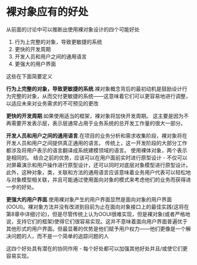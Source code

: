 # 裸对象应有的好处

从前面的讨论中可以推断出使用裸对象设计的四个可能好处

  1. 行为上完整的对象，导致更敏捷的系统
  2. 更快的开发周期
  3. 开发人员和用户之间的通用语言
  4. 更强大的用户界面

这些在下面简要定义  

**行为上完整的对象，导致更敏捷的系统**.裸对象概念背后的最初动机是鼓励设计行为完整的对象，从而交付更敏捷的系统——这意味着它们可以更容易地进行调整，以适应未来对业务需求的不可预见的更改  

**更快的开发周期**.如果使用适当的框架，裸对象将加快开发周期。 这主要是因为不再需要开发表示层，表示层通常占用于业务系统的总开发工作量的很大一部分。  

**开发人员和用户之间的通用语言**.在项目的业务分析和需求收集阶段，裸对象将在开发人员和用户之间提供真正通用的语言。 传统上，这一开发阶段的大部分工作都涉及将用户表示的语言翻译成系统建模领域的语言。 使用裸体对象，两个表示是相同的。 结合之前的优势，应该可以在用户面前实时进行原型设计 - 不仅可以对屏幕演示和用户操作进行原型设计，还可以同时对底层对象模型进行原型设计。 此外，这种对象，类，关联和方法的通用语言应该意味着业务用户代表可以轻松地与对象模型相关联，并且可能通过使用面向对象的模式来考虑他们的业务而获得进一步的好处。

**更强大的用户界面**.使用裸对象产生的用户界面显然是面向对象的用户界面(OOUI)。裸对象方法并没有改进到目前为止在面向对象接口上的最佳实践(这将在第8章中详细讨论)，但是尽管传统上认为OOUI很难实现，但是裸对象(或者严格地说，支持它们的框架)使得它们很容易实现。这并不意味着面向用户界面普遍优于其他形式的用户界面。但最显著的优势是他们赋予用户权力——他们更像是一个解决问题的人，而不是一个简单的追踪问题的人

这四个好处具有潜在的协同作用 - 每个好处都可以加强其他好处并且/或使它们更容易实现。